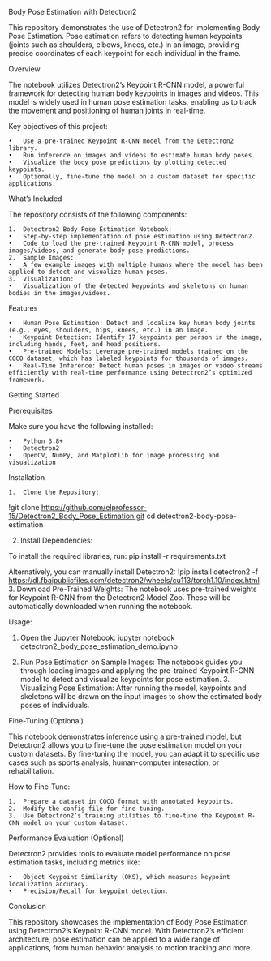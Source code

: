 Body Pose Estimation with Detectron2

This repository demonstrates the use of Detectron2 for implementing Body Pose Estimation. Pose estimation refers to detecting human keypoints (joints such as shoulders, elbows, knees, etc.) in an image, providing precise coordinates of each keypoint for each individual in the frame.

Overview

The notebook utilizes Detectron2’s Keypoint R-CNN model, a powerful framework for detecting human body keypoints in images and videos. This model is widely used in human pose estimation tasks, enabling us to track the movement and positioning of human joints in real-time.

Key objectives of this project:

	•	Use a pre-trained Keypoint R-CNN model from the Detectron2 library.
	•	Run inference on images and videos to estimate human body poses.
	•	Visualize the body pose predictions by plotting detected keypoints.
	•	Optionally, fine-tune the model on a custom dataset for specific applications.

What’s Included

The repository consists of the following components:

	1.	Detectron2 Body Pose Estimation Notebook:
	•	Step-by-step implementation of pose estimation using Detectron2.
	•	Code to load the pre-trained Keypoint R-CNN model, process images/videos, and generate body pose predictions.
	2.	Sample Images:
	•	A few example images with multiple humans where the model has been applied to detect and visualize human poses.
	3.	Visualization:
	•	Visualization of the detected keypoints and skeletons on human bodies in the images/videos.

Features

	•	Human Pose Estimation: Detect and localize key human body joints (e.g., eyes, shoulders, hips, knees, etc.) in an image.
	•	Keypoint Detection: Identify 17 keypoints per person in the image, including hands, feet, and head positions.
	•	Pre-trained Models: Leverage pre-trained models trained on the COCO dataset, which has labeled keypoints for thousands of images.
	•	Real-Time Inference: Detect human poses in images or video streams efficiently with real-time performance using Detectron2’s optimized framework.

Getting Started

Prerequisites

Make sure you have the following installed:

	•	Python 3.8+
	•	Detectron2
	•	OpenCV, NumPy, and Matplotlib for image processing and visualization

Installation

	1.	Clone the Repository:
!git clone https://github.com/elprofessor-15/Detectron2_Body_Pose_Estimation.git
cd detectron2-body-pose-estimation

2.	Install Dependencies:

To install the required libraries, run:
pip install -r requirements.txt

Alternatively, you can manually install Detectron2:
!pip install detectron2 -f https://dl.fbaipublicfiles.com/detectron2/wheels/cu113/torch1.10/index.html
3.	Download Pre-Trained Weights:
The notebook uses pre-trained weights for Keypoint R-CNN from the Detectron2 Model Zoo. These will be automatically downloaded when running the notebook.

Usage:
1.	Open the Jupyter Notebook:
 jupyter notebook detectron2_body_pose_estimation_demo.ipynb

 2.	Run Pose Estimation on Sample Images:
The notebook guides you through loading images and applying the pre-trained Keypoint R-CNN model to detect and visualize keypoints for pose estimation.
	3.	Visualizing Pose Estimation:
After running the model, keypoints and skeletons will be drawn on the input images to show the estimated body poses of individuals.

Fine-Tuning (Optional)

This notebook demonstrates inference using a pre-trained model, but Detectron2 allows you to fine-tune the pose estimation model on your custom datasets. By fine-tuning the model, you can adapt it to specific use cases such as sports analysis, human-computer interaction, or rehabilitation.

How to Fine-Tune:

	1.	Prepare a dataset in COCO format with annotated keypoints.
	2.	Modify the config file for fine-tuning.
	3.	Use Detectron2’s training utilities to fine-tune the Keypoint R-CNN model on your custom dataset.

Performance Evaluation (Optional)

Detectron2 provides tools to evaluate model performance on pose estimation tasks, including metrics like:

	•	Object Keypoint Similarity (OKS), which measures keypoint localization accuracy.
	•	Precision/Recall for keypoint detection.

 Conclusion

This repository showcases the implementation of Body Pose Estimation using Detectron2’s Keypoint R-CNN model. With Detectron2’s efficient architecture, pose estimation can be applied to a wide range of applications, from human behavior analysis to motion tracking and more.

